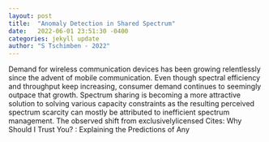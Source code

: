 ```yaml
---
layout: post
title:  "Anomaly Detection in Shared Spectrum"
date:   2022-06-01 23:51:30 -0400
categories: jekyll update
author: "S Tschimben - 2022"
---
```

Demand for wireless communication devices has been growing relentlessly since the advent of mobile communication. Even though spectral efficiency and throughput keep increasing, consumer demand continues to seemingly outpace that growth. Spectrum sharing is becoming a more attractive solution to solving various capacity constraints as the resulting perceived spectrum scarcity can mostly be attributed to inefficient spectrum management. The observed shift from exclusivelylicensed  Cites:   Why Should I Trust You? : Explaining the Predictions of Any